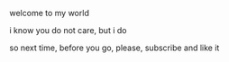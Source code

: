 welcome to my world

i know you do not care, but i do

so next time, before you go, please, subscribe and like it
